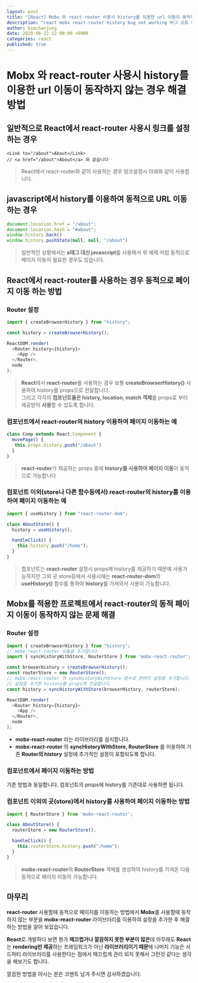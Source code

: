 ```yaml
---
layout: post
title: "[React] Mobx 와 react-router 사용시 history를 이용한 url 이동이 동작하지 않는 경우 해결방법"
description: "react mobx react-router history bug not working 버그 오류 미동작"
author: kimchanjung
date: 2020-06-22 12:00:00 +0900
categories: react
published: true
---
```


# Mobx 와 react-router 사용시 history를 이용한 url 이동이 동작하지 않는 경우 해결방법

## 일반적으로 React에서 react-router 사용시 링크를 설정하는 경우
```react
<Link to="/about">About</Link>
// <a href="/about">About</a> 와 같습니다
```
> React에서 react-router와 같이 사용하는 경우 링크설정시 아래와 같이 사용합니다.

## javascript에서 history를 이용하여 동적으로 URL 이동하는 경우
```javascript
document.location.href = "/about";
document.location.hash = "#about";
window.history.back()
window.history.pushState(null, null, "/about")
```
> 일반적인 상황에서는 **a태그 대신 javascript**를 사용해서 위 예제 처럼 동적으로 페이지 이동이 필요한 경우도 있습니다.  


## React에서 react-router를 사용하는 경우 동적으로 페이지 이동 하는 방법
### Router 설정
```javascript
import { createBrowserHistory } from "history";

const history = createBrowserHistory();

ReactDOM.render(
  <Router history={history}>
    <App />
  </Router>,
  node
);
```
> **React**에서 **react-router**를 사용하는 경우 보통 **createBrowserHistory()** 사용하여 history를 props으로 전달합니다.  
> 그리고 각각의 **컴포넌트들은 history, location, match 객체**를 props로 부터 제공받아 **사용**할 수 있도록 합니다.

### 컴포넌트에서 react-router의 history 이용하여 페이지 이동하는 예
```javascript
class Comp extends React.Component {
  movePage() {
   this.props.history.push("/about")
  }
}
```
> **react-router**가 제공하는 props 중에 **history를 사용하여 페이지 이동**이 동적으로 가능합니다

### 컴포넌트 이외(store나 다른 함수등에서) react-router의 history를 이용하여 페이지 이동하는 예
```javascript
import { useHistory } from "react-router-dom";

class AboutStore() {
  history = useHistory();

  handleClick() {
    this.history.push("/home");
  }
}
```
> 컴포넌트는 **react-router** 설정시 props에 history를 제공하기 때문에 사용가능하지만 그외 곳 store등에서 사용시에는 **react-router-dom**의 **useHistory()** 함수를 통하여 **history**를 가져와서 사용이 가능합니다. 

## Mobx를 적용한 프로젝트에서 react-router의 동적 페이지 이동이 동작하지 않는 문제 해결
### Router 설정
```javascript
import { createBrowserHistory } from "history";
// mobx-react-router 모듈을 추가합니다.
import { syncHistoryWithStore, RouterStore } from 'mobx-react-router';

const browserHistory = createBrowserHistory();
const routerStore = new RouterStore();
// mobx-react-router 의 syncHistoryWithStore 함수로 한번더 설정을 추가합니다.
// 설정을 추가한 history를 props에 전달합니다.
const history = syncHistoryWithStore(browserHistory, routerStore);

ReactDOM.render(
  <Router history={history}>
    <App />
  </Router>,
  node
);
```
- **mobx-react-router** 라는 라이브러리를 설치합니다.
- **mobx-react-router** 의 **syncHistoryWithStore, RouterStore** 를 이용하여 기존 **Router의 history** 설정에 추가적인 설정이 포함되도록 합니다.

### 컴포넌트에서 페이지 이동하는 방법
기존 방법과 동일합니다. 컴포넌트의 props에 history를 기존대로 사용하면 됩니다.

### 컴포넌트 이외의 곳(store)에서 history를 사용하여 페이지 이동하는 방법
```javascript
import { RouterStore } from 'mobx-react-router';

class AboutStore() {
  routerStore = new RouterStore();

  handleClick() {
    this.routerStore.history.push("/home");
  }
}
```
> **mobx-react-router**의 **RouterStore** 객체를 생성하여 history를 가져온 다음 동적으로 페이지 이동이 가능합니다.

## 마무리
**react-router** 사용할때 동적으로 페이지를 이동하는 방법에서 **Mobx**를 사용할때 동작하지 않는 부분을 **mobx-react-router** 라이브러리를 이용하여 설정을 추가한 후 해결하는 방법을 알아 보았습니다.  

**React**로 개발하다 보면 뭔가 **매끄럽거나 깔끔하지 못한 부분이 많은**데 아무래도 **React**는 **rendering만 제공**하는 프레임워크가 아닌 **라이브러리이기 때문**에 나머지 기능은 서드파티 라이브러리를 사용한다는 점에서 매끄럽게 관리 되지 못해서 그런것 같다는 생각을 해보기도 합니다.  

깔끔한 방법을 아시는 분은 코멘트 남겨 주시면 감사하겠습니다.